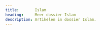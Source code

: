 ```yaml
---
title:       Islam
heading:     Meer dossier Islam
description: Artikelen in dossier Islam.
---
```

